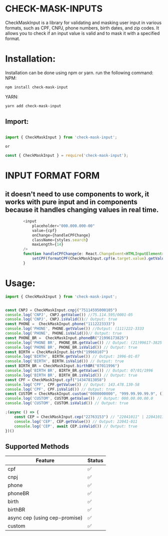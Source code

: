 # CHECK-MASK-INPUTS

CheckMaskInput is a library for validating and masking user input in various formats, such as CPF, CNPJ, phone numbers, birth dates, and zip codes. It allows you to check if an input value is valid and to mask it with a specified format.

# Installation:
Installation can be done using npm or yarn. run the following command:
NPM:

```bash
npm install check-mask-input
```

YARN:

```bash
yarn add check-mask-input
```

## Import:
```js

import { CheckMaskInput } from 'check-mask-input';

or

const { CheckMaskInput } = require('check-mask-input');
```
# INPUT FORMAT FORM
## it doesn't need to use components to work, it works with pure input and in components because it handles changing values ​​in real time.
```js
        <input
            placeholder="000.000.000-00"
            value={cpf}
            onChange={handleCPFChange}
            className={styles.search}
            maxLength={14}
        />
        function handleCPFChange(e: React.ChangeEvent<HTMLInputElement>) {
            setCPF(formatCPF(CheckMaskInput.cpf(e.target.value).getValue()));
        }
```
# Usage:
```js
import { CheckMaskInput } from 'check-mask-input';


const CNPJ = CheckMaskInput.cnpj("75114595000105")
console.log('CNPJ', CNPJ.getValue()) //75.114.595/0001-05
console.log('CNPJ', CNPJ.isValid())// Output: true
const PHONE =  CheckMaskInput.phone("1112223333")
console.log('PHONE', PHONE.getValue()) //Output: (111)222-3333
console.log('PHONE', PHONE.isValid())// Output: true
const PHONE_BR =  CheckMaskInput.phoneBR("21996173825")
console.log('PHONE BR', PHONE_BR.getValue()) // Output: (21)99617-3825
console.log('PHONE BR', PHONE_BR.isValid()) // Output: true
const BIRTH = CheckMaskInput.birth("19960107")
console.log('BIRTH', BIRTH.getValue()) // Output: 1996-01-07
console.log('BIRTH', BIRTH.isValid()) // Output: true
const BIRTH_BR = CheckMaskInput.birthBR("07011996")
console.log('BIRTH BR', BIRTH_BR.getValue()) // Output: 07/01/1996
console.log('BIRTH BR', BIRTH_BR.isValid()) // Output: true
const CPF = CheckMaskInput.cpf("14347813058")
console.log('CPF', CPF.getValue()) // Output: 143.478.130-58
console.log('CPF', CPF.isValid()) // Output: true
const CUSTOM = CheckMaskInput.custom("0000000000", "999.99.99.99.9", () => {return true}) //<==== in the custom format you need to define a callback to validate your custom format, since we have no way of knowing which format you expect to receive.
console.log('CUSTOM', CUSTOM.getValue()) // Output: 000.00.00.00.0
console.log('CUSTOM', CUSTOM.isValid()) // Output: true

;(async () => {
    const CEP = CheckMaskInput.cep("22763153") // "22041011" | 22041011
    console.log('CEP', CEP.getValue()) // Output: 22041-011
    console.log('CEP', await CEP.isValid()) // Output: true
})()
```

## Supported Methods

| Feature  | Status |
| ------------- | ------------- |
| cpf  | ✅  |
| cnpj  | ✅  |
| phone  | ✅  |
| phoneBR  | ✅  |
| birth  | ✅  |
| birthBR  | ✅  |
| async cep (using cep-promise)  | ✅  |
| custom  | ✅  |